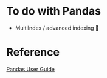 # To do with Pandas

* MultiIndex / advanced indexing 🚧

# Reference

[Pandas User Guide](https://pandas.pydata.org/docs/user_guide/index.html)
